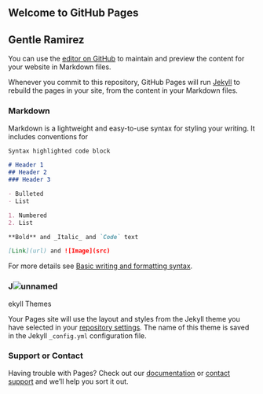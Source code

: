 ## Welcome to GitHub Pages
## Gentle Ramirez

You can use the [editor on GitHub](https://github.com/ramirezg-web/Gentle/edit/gh-pages/index.md) to maintain and preview the content for your website in Markdown files.

Whenever you commit to this repository, GitHub Pages will run [Jekyll](https://jekyllrb.com/) to rebuild the pages in your site, from the content in your Markdown files.

### Markdown

Markdown is a lightweight and easy-to-use syntax for styling your writing. It includes conventions for

```markdown
Syntax highlighted code block

# Header 1
## Header 2
### Header 3

- Bulleted
- List

1. Numbered
2. List

**Bold** and _Italic_ and `Code` text

[Link](url) and ![Image](src)
```

For more details see [Basic writing and formatting syntax](https://docs.github.com/en/github/writing-on-github/getting-started-with-writing-and-formatting-on-github/basic-writing-and-formatting-syntax).

### J![unnamed](https://user-images.githubusercontent.com/68044078/159567811-83e735f5-a267-4f1b-9c68-e6c3e4001d98.png)
ekyll Themes

Your Pages site will use the layout and styles from the Jekyll theme you have selected in your [repository settings](https://github.com/ramirezg-web/Gentle/settings/pages). The name of this theme is saved in the Jekyll `_config.yml` configuration file.

### Support or Contact

Having trouble with Pages? Check out our [documentation](https://docs.github.com/categories/github-pages-basics/) or [contact support](https://support.github.com/contact) and we’ll help you sort it out.
